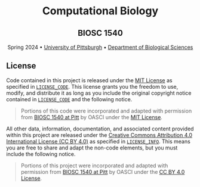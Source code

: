<h1 align="center">Computational Biology</h1>

<h2 align="center">BIOSC 1540</h2>

<p align="center">
    Spring 2024 •
    <a href="https://www.pitt.edu/">University of Pittsburgh</a> •
    <a href="https://www.biology.pitt.edu/">Department of Biological Sciences</a>
</p>

## License

Code contained in this project is released under the [MIT License](https://spdx.org/licenses/MIT.html) as specified in [`LICENSE_CODE`][license-code].
This license grants you the freedom to use, modify, and distribute it as long as you include the original copyright notice contained in [`LICENSE_CODE`][license-code] and the following notice.

> Portions of this code were incorporated and adapted with permission from [BIOSC 1540 at Pitt](https://github.com/oasci/pitt-biosc-1540-2024-spring) by OASCI under the [MIT License](https://github.com/oasci/pitt-biosc-1540-2024-spring/blob/main/LICENSE_code.md).

All other data, information, documentation, and associated content provided within this project are released under the [Creative Commons Attribution 4.0 International License (CC BY 4.0)](https://creativecommons.org/licenses/by/4.0/) as specified in [`LICENSE_INFO`][license-info].
This means you are free to share and adapt the non-code elements, but you must include the following notice.

> Portions of this project were incorporated and adapted with permission from [BIOSC 1540 at Pitt](https://github.com/oasci/pitt-biosc-1540-2024-spring) by OASCI under the [CC BY 4.0 License](https://github.com/oasci/pitt-biosc-1540-2024-spring/blob/main/LICENSE_INFO.md).

[license-code]: https://github.com/oasci/pitt-biosc-1540-2024-spring/blob/main/LICENSE_CODE.md
[license-info]: https://github.com/oasci/pitt-biosc-1540-2024-spring/blob/main/LICENSE_INFO.md
